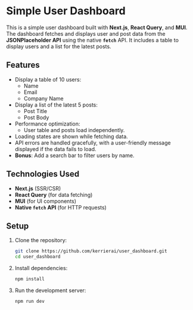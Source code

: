 # Simple User Dashboard

This is a simple user dashboard built with **Next.js**, **React Query**, and **MUI**. The dashboard fetches and displays user and post data from the **JSONPlaceholder API** using the native **`fetch`** API. It includes a table to display users and a list for the latest posts.

## Features

- Display a table of 10 users:
  - Name
  - Email
  - Company Name
- Display a list of the latest 5 posts:
  - Post Title
  - Post Body
- Performance optimization:
  - User table and posts load independently.
- Loading states are shown while fetching data.
- API errors are handled gracefully, with a user-friendly message displayed if the data fails to load.
- **Bonus**: Add a search bar to filter users by name.

## Technologies Used

- **Next.js** (SSR/CSR)
- **React Query** (for data fetching)
- **MUI** (for UI components)
- **Native `fetch` API** (for HTTP requests)

## Setup

1. Clone the repository:

   ```bash
   git clone https://github.com/kerrierai/user_dashboard.git
   cd user_dashboard
   ```

2. Install dependencies:

   ```bash
   npm install
   ```

3. Run the development server:
   ```bash
   npm run dev
   ```
